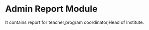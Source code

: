 Admin Report Module
===================
It contains report for teacher,program coordinator,Head of Institute.



